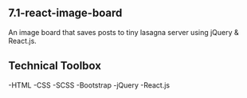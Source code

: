 ## 7.1-react-image-board

An image board that saves posts to tiny lasagna server using jQuery & React.js.

## Technical Toolbox

-HTML -CSS -SCSS -Bootstrap -jQuery -React.js
